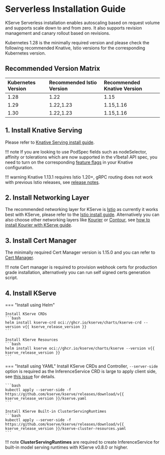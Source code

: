 # Serverless Installation Guide
KServe Serverless installation enables autoscaling based on request volume and supports scale down to and from zero. It also supports revision management
and canary rollout based on revisions.

Kubernetes 1.28 is the minimally required version and please check the following recommended Knative, Istio versions for the corresponding
Kubernetes version.

## Recommended Version Matrix
| Kubernetes Version | Recommended Istio Version | Recommended Knative Version |
|:-------------------|:--------------------------|:----------------------------|
| 1.28               | 1.22                      | 1.15                        |
| 1.29               | 1.22,1.23                 | 1.15,1.16                   |
| 1.30               | 1.22,1.23                 | 1.15,1.16                   |

## 1. Install Knative Serving
Please refer to [Knative Serving install guide](https://knative.dev/docs/admin/install/serving/install-serving-with-yaml/).

!!! note
    If you are looking to use PodSpec fields such as nodeSelector, affinity or tolerations which are now supported in the v1beta1 API spec, 
    you need to turn on the corresponding [feature flags](https://knative.dev/docs/admin/serving/feature-flags) in your Knative configuration.
    
!!! warning
    Knative 1.13.1 requires Istio 1.20+, gRPC routing does not work with previous Istio releases, see [release notes](https://github.com/knative/serving/releases/tag/knative-v1.13.1).

## 2. Install Networking Layer
The recommended networking layer for KServe is [Istio](https://istio.io/) as currently it works best with KServe, please refer to the [Istio install guide](https://knative.dev/docs/admin/install/installing-istio).
Alternatively you can also choose other networking layers like [Kourier](https://github.com/knative-sandbox/net-kourier) or [Contour](https://projectcontour.io/), see [how to install Kourier with KServe guide](./kourier_networking/README.md).

## 3. Install Cert Manager
The minimally required Cert Manager version is 1.15.0 and you can refer to [Cert Manager](https://cert-manager.io/docs/installation/).

!!! note
    Cert manager is required to provision webhook certs for production grade installation, alternatively you can run self signed certs generation script.
    
## 4. Install KServe

=== "Install using Helm"

    Install KServe CRDs
    ```bash
    helm install kserve-crd oci://ghcr.io/kserve/charts/kserve-crd --version v{{ kserve_release_version }}
    ```
    
    Install KServe Resources
    ```bash
    helm install kserve oci://ghcr.io/kserve/charts/kserve --version v{{ kserve_release_version }}
    ```
    
=== "Install using YAML"
    Install KServe CRDs and Controller, `--server-side` option is required as the InferenceService CRD is large to apply client side, see [this issue](https://github.com/kserve/kserve/issues/3487) for details.

    ```bash
    kubectl apply --server-side -f https://github.com/kserve/kserve/releases/download/v{{  kserve_release_version }}/kserve.yaml
    ```
    
    Install KServe Built-in ClusterServingRuntimes
    ```bash
    kubectl apply --server-side -f https://github.com/kserve/kserve/releases/download/v{{ kserve_release_version }}/kserve-cluster-resources.yaml
    ```

!!! note
    **ClusterServingRuntimes** are required to create InferenceService for built-in model serving runtimes with KServe v0.8.0 or higher.
